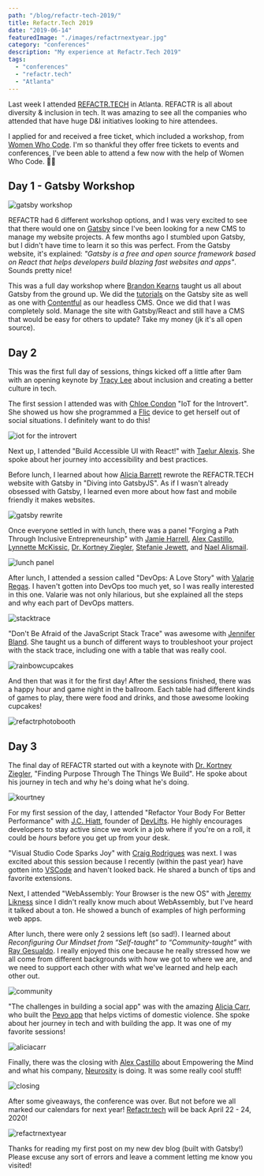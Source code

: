 ```yaml
---
path: "/blog/refactr-tech-2019/"
title: Refactr.Tech 2019
date: "2019-06-14"
featuredImage: "./images/refactrnextyear.jpg"
category: "conferences"
description: "My experience at Refactr.Tech 2019"
tags:
  - "conferences"
  - "refactr.tech"
  - "Atlanta"
---
```


Last week I attended [REFACTR.TECH](http://refactr.tech/) in Atlanta. REFACTR is all about diversity &amp; inclusion in tech. It was amazing to see all the companies who attended that have huge D&amp;I initiatives looking to hire attendees.

I applied for and received a free ticket, which included a workshop, from [Women Who Code](https://www.womenwhocode.com/). I'm so thankful they offer free tickets to events and conferences, I've been able to attend a few now with the help of Women Who Code. 👩‍💻

## Day 1 - Gatsby Workshop

![gatsby workshop](images/gatsbyworkshop.jpg)

REFACTR had 6 different workshop options, and I was very excited to see that there would one on [Gatsby](https://www.gatsbyjs.org/) since I've been looking for a new CMS to manage my website projects. A few months ago I stumbled upon Gatsby, but I didn't have time to learn it so this was perfect. From the Gatsby website, it's explained: _"Gatsby is a free and open source framework based on React that helps developers build blazing fast websites and apps"_. Sounds pretty nice!

This was a full day workshop where [Brandon Kearns](https://twitter.com/brandon_kearns) taught us all about Gatsby from the ground up. We did the [tutorials](https://www.gatsbyjs.org/tutorial/) on the Gatsby site as well as one with [Contentful](https://www.contentful.com/) as our headless CMS. Once we did that I was completely sold. Manage the site with Gatsby/React and still have a CMS that would be easy for others to update? Take my money (jk it's all open source).

## Day 2

This was the first full day of sessions, things kicked off a little after 9am with an opening keynote by [Tracy Lee](https://twitter.com/ladyleet) about inclusion and creating a better culture in tech.

The first session I attended was with [Chloe Condon](https://twitter.com/ChloeCondon) "IoT for the Introvert". She showed us how she programmed a [Flic](https://flic.io/) device to get herself out of social situations. I definitely want to do this!

![iot for the introvert](images/iotfortheintrovert.jpg)

Next up, I attended "Build Accessible UI with React!" with [Taelur Alexis](https://twitter.com/TaelurAlexis). She spoke about her journey into accessibility and best practices.

Before lunch, I learned about how [Alicia Barrett](https://twitter.com/optimistalicia) rewrote the REFACTR.TECH website with Gatsby in "Diving into GatsbyJS". As if I wasn't already obsessed with Gatsby, I learned even more about how fast and mobile friendly it makes websites.

![gatsby rewrite](images/gatsbyrewrite.jpg)

Once everyone settled in with lunch, there was a panel "Forging a Path Through Inclusive Entrepreneurship" with [Jamie Harrell](https://twitter.com/jamieharrellmba),
[Alex Castillo](https://twitter.com/castillo__io), [Lynnette McKissic](https://twitter.com/TheGoodrCo), [Dr. Kortney Ziegler](https://twitter.com/fakerapper), [Stefanie Jewett](https://twitter.com/StefanieJewett), and [Nael Alismail](https://twitter.com/naelyall).

![lunch panel](images/panel.jpg)

After lunch, I attended a session called "DevOps: A Love Story" with [Valarie Regas](https://twitter.com/ValarieRegas). I haven't gotten into DevOps too much yet, so I was really interested in this one. Valarie was not only hilarious, but she explained all the steps and why each part of DevOps matters.

![stacktrace](images/stacktrace.jpg)

"Don't Be Afraid of the JavaScript Stack Trace" was awesome with [Jennifer Bland](https://twitter.com/ratracegrad). She taught us a bunch of different ways to troubleshoot your project with the stack trace, including one with a table that was really cool.

![rainbowcupcakes](images/rainbowcupcakes.jpg)

And then that was it for the first day! After the sessions finished, there was a happy hour and game night in the ballroom. Each table had different kinds of games to play, there were food and drinks, and those awesome looking cupcakes!

![refactrphotobooth](images/refactrphotobooth.jpg)

## Day 3

The final day of REFACTR started out with a keynote with [Dr. Kortney Ziegler](https://twitter.com/fakerapper), "Finding Purpose Through The Things We Build". He spoke about his journey in tech and why he's doing what he's doing.

![kourtney](images/kourtney.jpg)

For my first session of the day, I attended "Refactor Your Body For Better Performance" with [J.C. Hiatt](https://twitter.com/jchiatt), founder of [DevLifts](https://devlifts.io/). He highly encourages developers to stay active since we work in a job where if you're on a roll, it could be _hours_ before you get up from your desk.

"Visual Studio Code Sparks Joy" with [Craig Rodrigues](https://twitter.com/CraigRodrigues) was next. I was excited about this session because I recently (within the past year) have gotten into [VSCode](https://code.visualstudio.com/) and haven't looked back. He shared a bunch of tips and favorite extensions.

Next, I attended "WebAssembly: Your Browser is the new OS" with [Jeremy Likness](https://twitter.com/jeremylikness) since I didn't really know much about WebAssembly, but I've heard it talked about a ton. He showed a bunch of examples of high performing web apps.

After lunch, there were only 2 sessions left (so sad!). I learned about
_Reconfiguring Our Mindset from “Self-taught” to “Community-taught”_ with [Ray Gesualdo](https://twitter.com/RayGesualdo). I really enjoyed this one because he really stressed how we all come from different backgrounds with how we got to where we are, and we need to support each other with what we've learned and help each other out.

![community](images/community.jpg)

"The challenges in building a social app" was with the amazing [Alicia Carr](https://www.pevo.us/), who built the [Pevo app](https://www.pevo.us/) that helps victims of domestic violence. She spoke about her journey in tech and with building the app. It was one of my favorite sessions!

![aliciacarr](images/aliciacarr.jpg)

Finally, there was the closing with [Alex Castillo](https://twitter.com/castillo__io) about Empowering the Mind and what his company, [Neurosity](https://www.neurosity.co/) is doing. It was some really cool stuff!

![closing](images/closing.jpg)

After some giveaways, the conference was over. But not before we all marked our calendars for next year! [Refactr.tech](http://refactr.tech/) will be back April 22 - 24, 2020!

![refactrnextyear](images/refactrnextyear.jpg)

Thanks for reading my first post on my new dev blog (built with Gatsby!) Please excuse any sort of errors and leave a comment letting me know you visited!
